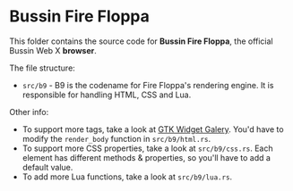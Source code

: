 # Bussin Fire Floppa
This folder contains the source code for **Bussin Fire Floppa**, the official Bussin Web X **browser**.

The file structure:
- `src/b9` - B9 is the codename for Fire Floppa's rendering engine. It is responsible for handling HTML, CSS and Lua.

Other info:
- To support more tags, take a look at [GTK Widget Galery](https://docs.gtk.org/gtk4/visual_index.html). You'd have to modify the `render_body` function in `src/b9/html.rs`.
- To support more CSS properties, take a look at `src/b9/css.rs`. Each element has different methods & properties, so you'll have to add a default value.
- To add more Lua functions, take a look at `src/b9/lua.rs`.